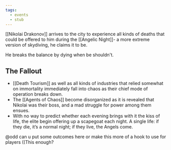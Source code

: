 ```yaml
---
tags:
  - events
  - stub
---
```

[[Nikolai Drakonov]] arrives to the city to experience all kinds of deaths that could be offered to him during the [[Angelic Night]]- a more extreme version of skydiving, he claims it to be. 

He breaks the balance by dying when be shouldn't.

## The Fallout

- [[Death Tourism]] as well as all kinds of industries that relied somewhat on immortality immediately fall into chaos as their chief mode of operation breaks down.
- The [[Agents of Chaos]] become disorganized as it is revealed that Nikolai was their boss, and a mad struggle for power among them ensues.
- With no way to predict whether each evening brings with it the kiss of life, the elite begin offering up a scapegoat each night. A single life: if they die, it’s a normal night; if they live, the Angels come.


@odd can u put some outcomes here or make this more of a hook to use for players
((This enough?
